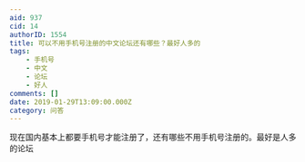 ```yaml
---
aid: 937
cid: 14
authorID: 1554
title: 可以不用手机号注册的中文论坛还有哪些？最好人多的
tags:
    - 手机号
    - 中文
    - 论坛
    - 好人
comments: []
date: 2019-01-29T13:09:00.000Z
category: 问答
---
```


现在国内基本上都要手机号才能注册了，还有哪些不用手机号注册的。最好是人多的论坛

